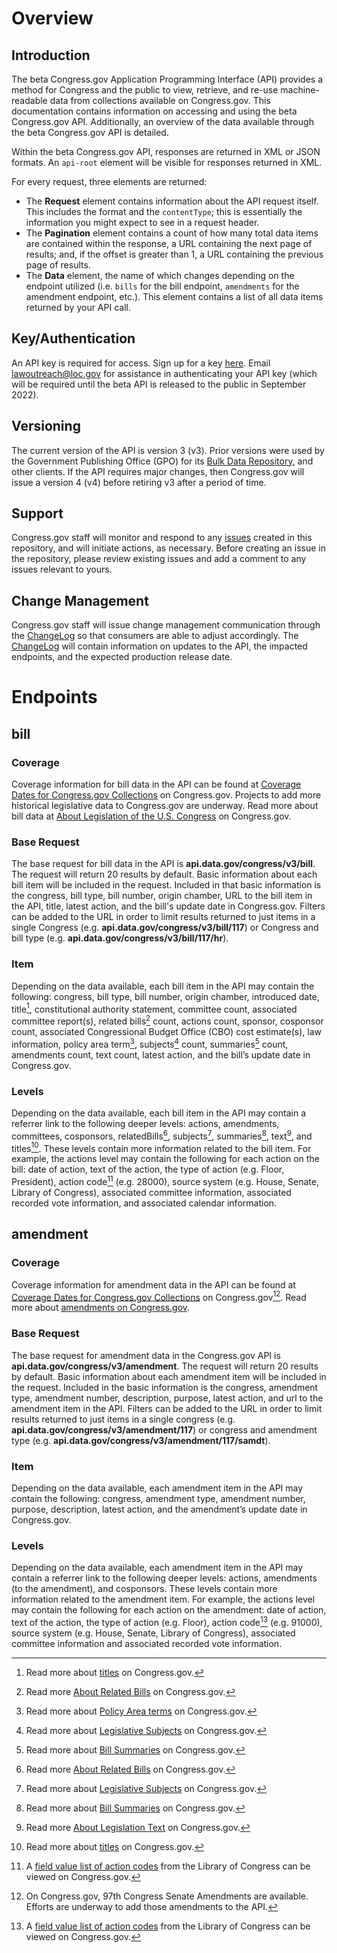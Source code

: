 # Overview
## Introduction
The beta Congress.gov Application Programming Interface (API) provides a method for Congress and the public to view, retrieve, and re-use machine-readable data from collections available on Congress.gov. This documentation contains information on accessing and using the beta Congress.gov API. Additionally, an overview of the data available through the beta Congress.gov API is detailed. 

Within the beta Congress.gov API, responses are returned in XML or JSON formats. An `api-root` element will be visible for responses returned in XML. 

For every request, three elements are returned:
- The **Request** element contains information about the API request itself. This includes the format and the `contentType`; this is essentially the information you might expect to see in a request header.
- The **Pagination** element contains a count of how many total data items are contained within the response, a URL containing the next page of results; and, if the offset is greater than 1, a URL containing the previous page of results.
- The **Data** element, the name of which changes depending on the endpoint utilized (i.e. `bills` for the bill endpoint, `amendments` for the amendment endpoint, etc.). This element contains a list of all data items returned by your API call. 
## Key/Authentication
An API key is required for access. Sign up for a key [here](https://api.data.gov/signup/). Email lawoutreach@loc.gov for assistance in authenticating your API key (which will be required until the beta API is released to the public in September 2022).
## Versioning
The current version of the API is version 3 (v3). Prior versions were used by the Government Publishing Office (GPO) for its [Bulk Data Repository](https://www.govinfo.gov/bulkdata), and other clients. If the API requires major changes, then Congress.gov will issue a version 4 (v4) before retiring v3 after a period of time.
## Support
Congress.gov staff will monitor and respond to any [issues](https://github.com/LibraryOfCongress/api.congress.gov/issues) created in this repository, and will initiate actions, as necessary. Before creating an issue in the repository, please review existing issues and add a comment to any issues relevant to yours. 
## Change Management
Congress.gov staff will issue change management communication through the [ChangeLog](https://github.com/LibraryOfCongress/api.congress.gov/blob/main/ChangeLog.md) so that consumers are able to adjust accordingly. The [ChangeLog](https://github.com/LibraryOfCongress/api.congress.gov/blob/main/ChangeLog.md) will contain information on updates to the API, the impacted endpoints, and the expected production release date. 
# Endpoints
## bill
### Coverage
Coverage information for bill data in the API can be found at [Coverage Dates for Congress.gov Collections](https://www.congress.gov/help/coverage-dates) on Congress.gov. Projects to add more historical legislative data to Congress.gov are underway. Read more about bill data at [About Legislation of the U.S. Congress](https://www.congress.gov/help/legislation) on Congress.gov.
### Base Request
The base request for bill data in the API is **api.data.gov/congress/v3/bill**. The request will return 20 results by default. Basic information about each bill item will be included in the request. Included in that basic information is the congress, bill type, bill number, origin chamber, URL to the bill item in the API, title, latest action, and the bill's update date in Congress.gov. Filters can be added to the URL in order to limit results returned to just items in a single Congress (e.g. **api.data.gov/congress/v3/bill/117**) or Congress and bill type (e.g. **api.data.gov/congress/v3/bill/117/hr**).
### Item
Depending on the data available, each bill item in the API may contain the following: congress, bill type, bill number, origin chamber, introduced date, title[^1], constitutional authority statement, committee count, associated committee report(s), related bills[^2] count, actions count, sponsor, cosponsor count, associated Congressional Budget Office (CBO) cost estimate(s), law information, policy area term[^3], subjects[^4] count, summaries[^5] count, amendments count, text count, latest action, and the bill’s update date in Congress.gov.
### Levels
Depending on the data available, each bill item in the API may contain a referrer link to the following deeper levels: actions, amendments, committees, cosponsors, relatedBills[^2], subjects[^4], summaries[^5], text[^6], and titles[^1]. These levels contain more information related to the bill item. For example, the actions level may contain the following for each action on the bill: date of action, text of the action, the type of action (e.g. Floor, President), action code[^7] (e.g. 28000), source system (e.g. House, Senate, Library of Congress), associated committee information, associated recorded vote information, and associated calendar information. 
## amendment
### Coverage
Coverage information for amendment data in the API can be found at [Coverage Dates for Congress.gov Collections](https://www.congress.gov/help/coverage-dates) on Congress.gov[^8]. Read more about [amendments on Congress.gov](https://www.congress.gov/help/legislative-glossary#glossary_amendment).
### Base Request
The base request for amendment data in the Congress.gov API is **api.data.gov/congress/v3/amendment**. The request will return 20 results by default. Basic information about each amendment item will be included in the request. Included in the basic information is the congress, amendment type, amendment number, description, purpose, latest action, and url to the amendment item in the API. Filters can be added to the URL in order to limit results returned to just items in a single congress (e.g. **api.data.gov/congress/v3/amendment/117**) or congress and amendment type (e.g. **api.data.gov/congress/v3/amendment/117/samdt**).
### Item
Depending on the data available, each amendment item in the API may contain the following: congress, amendment type, amendment number, purpose, description, latest action, and the amendment’s update date in Congress.gov.
### Levels
Depending on the data available, each amendment item in the API may contain a referrer link to the following deeper levels: actions, amendments (to the amendment), and cosponsors. These levels contain more information related to the amendment item. For example, the actions level may contain the following for each action on the amendment: date of action, text of the action, the type of action (e.g. Floor), action code[^7] (e.g. 91000), source system (e.g. House, Senate, Library of Congress), associated committee information and associated recorded vote information. 

[^1]: Read more about [titles](https://www.congress.gov/help/legislative-glossary#glossary_title) on Congress.gov.
[^2]: Read more [About Related Bills](https://www.congress.gov/help/related-bills) on Congress.gov.
[^3]: Read more about [Policy Area terms](https://www.congress.gov/help/legislative-glossary#glossary_policyareaterm) on Congress.gov.
[^4]: Read more about [Legislative Subjects](https://www.congress.gov/help/legislative-glossary#glossary_legislativesubjectterm) on Congress.gov.
[^5]: Read more about [Bill Summaries](https://www.congress.gov/help/legislative-glossary#glossary_billsummary) on Congress.gov.
[^6]: Read more [About Legislation Text](https://www.congress.gov/help/legislation-text) on Congress.gov.
[^7]: A [field value list of action codes](https://www.congress.gov/help/field-values/action-codes) from the Library of Congress can be viewed on Congress.gov.
[^8]: On Congress.gov, 97th Congress Senate Amendments are available. Efforts are underway to add those amendments to the API.
